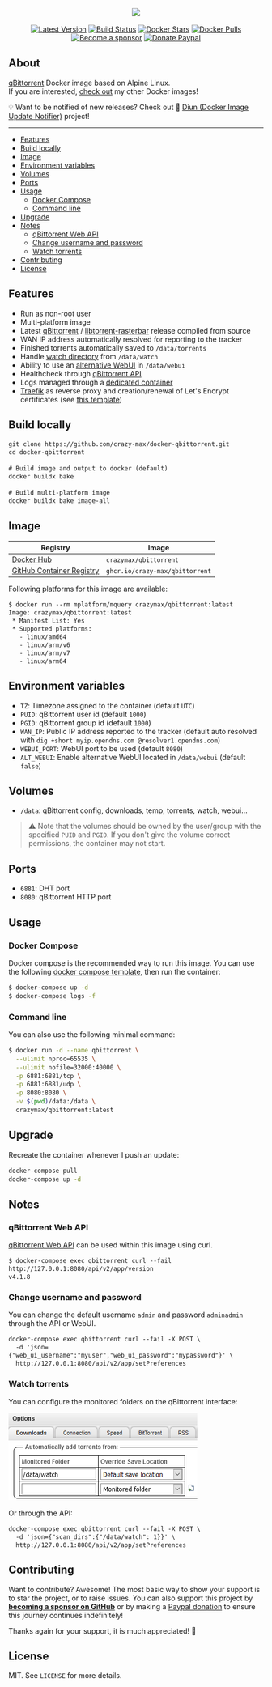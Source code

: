 <p align="center"><a href="https://github.com/crazy-max/docker-qbittorrent" target="_blank"><img height="128" src=".github/docker-qbittorrent.jpg"></a></p>

<p align="center">
  <a href="https://hub.docker.com/r/crazymax/qbittorrent/tags?page=1&ordering=last_updated"><img src="https://img.shields.io/github/v/tag/crazy-max/docker-qbittorrent?label=version&style=flat-square" alt="Latest Version"></a>
  <a href="https://github.com/crazy-max/docker-qbittorrent/actions?workflow=build"><img src="https://img.shields.io/github/actions/workflow/status/crazy-max/docker-qbittorrent/build.yml?branch=master&label=build&logo=github&style=flat-square" alt="Build Status"></a>
  <a href="https://hub.docker.com/r/crazymax/qbittorrent/"><img src="https://img.shields.io/docker/stars/crazymax/qbittorrent.svg?style=flat-square&logo=docker" alt="Docker Stars"></a>
  <a href="https://hub.docker.com/r/crazymax/qbittorrent/"><img src="https://img.shields.io/docker/pulls/crazymax/qbittorrent.svg?style=flat-square&logo=docker" alt="Docker Pulls"></a>
  <br /><a href="https://github.com/sponsors/crazy-max"><img src="https://img.shields.io/badge/sponsor-crazy--max-181717.svg?logo=github&style=flat-square" alt="Become a sponsor"></a>
  <a href="https://www.paypal.me/crazyws"><img src="https://img.shields.io/badge/donate-paypal-00457c.svg?logo=paypal&style=flat-square" alt="Donate Paypal"></a>
</p>

## About

[qBittorrent](https://www.qbittorrent.org/) Docker image based on Alpine Linux.<br />
If you are interested, [check out](https://hub.docker.com/r/crazymax/) my other Docker images!

💡 Want to be notified of new releases? Check out 🔔 [Diun (Docker Image Update Notifier)](https://github.com/crazy-max/diun) project!

___

* [Features](#features)
* [Build locally](#build-locally)
* [Image](#image)
* [Environment variables](#environment-variables)
* [Volumes](#volumes)
* [Ports](#ports)
* [Usage](#usage)
  * [Docker Compose](#docker-compose)
  * [Command line](#command-line)
* [Upgrade](#upgrade)
* [Notes](#notes)
  * [qBittorrent Web API](#qbittorrent-web-api)
  * [Change username and password](#change-username-and-password)
  * [Watch torrents](#watch-torrents)
* [Contributing](#contributing)
* [License](#license)

## Features

* Run as non-root user
* Multi-platform image
* Latest [qBittorrent](https://github.com/qbittorrent/qBittorrent) / [libtorrent-rasterbar](https://github.com/arvidn/libtorrent) release compiled from source
* WAN IP address automatically resolved for reporting to the tracker
* Finished torrents automatically saved to `/data/torrents`
* Handle [watch directory](#watch-torrents) from `/data/watch`
* Ability to use an [alternative WebUI](https://github.com/qbittorrent/qBittorrent/wiki/Alternate-WebUI-usage) in `/data/webui`
* Healthcheck through [qBittorrent API](https://github.com/qbittorrent/qBittorrent/wiki/Web-API-Documentation)
* Logs managed through a [dedicated container](examples/traefik/docker-compose.yml)
* [Traefik](https://github.com/containous/traefik-library-image) as reverse proxy and creation/renewal of Let's Encrypt certificates (see [this template](examples/traefik))

## Build locally

```shell
git clone https://github.com/crazy-max/docker-qbittorrent.git
cd docker-qbittorrent

# Build image and output to docker (default)
docker buildx bake

# Build multi-platform image
docker buildx bake image-all
```

## Image

| Registry                                                                                         | Image                           |
|--------------------------------------------------------------------------------------------------|---------------------------------|
| [Docker Hub](https://hub.docker.com/r/crazymax/qbittorrent/)                                            | `crazymax/qbittorrent`                 |
| [GitHub Container Registry](https://github.com/users/crazy-max/packages/container/package/qbittorrent)  | `ghcr.io/crazy-max/qbittorrent`        |

Following platforms for this image are available:

```
$ docker run --rm mplatform/mquery crazymax/qbittorrent:latest
Image: crazymax/qbittorrent:latest
 * Manifest List: Yes
 * Supported platforms:
   - linux/amd64
   - linux/arm/v6
   - linux/arm/v7
   - linux/arm64
```

## Environment variables

* `TZ`: Timezone assigned to the container (default `UTC`)
* `PUID`: qBittorrent user id (default `1000`)
* `PGID`: qBittorrent group id (default `1000`)
* `WAN_IP`: Public IP address reported to the tracker (default auto resolved with `dig +short myip.opendns.com @resolver1.opendns.com`)
* `WEBUI_PORT`: WebUI port to be used (default `8080`)
* `ALT_WEBUI`: Enable alternative WebUI located in `/data/webui` (default `false`)

## Volumes

* `/data`: qBittorrent config, downloads, temp, torrents, watch, webui...

> :warning: Note that the volumes should be owned by the user/group with the specified `PUID` and `PGID`.
> If you don't give the volume correct permissions, the container may not start.

## Ports

* `6881`: DHT port
* `8080`: qBittorrent HTTP port

## Usage

### Docker Compose

Docker compose is the recommended way to run this image. You can use the following
[docker compose template](examples/compose/docker-compose.yml), then run the container:

```bash
$ docker-compose up -d
$ docker-compose logs -f
```

### Command line

You can also use the following minimal command:

```bash
$ docker run -d --name qbittorrent \
  --ulimit nproc=65535 \
  --ulimit nofile=32000:40000 \
  -p 6881:6881/tcp \
  -p 6881:6881/udp \
  -p 8080:8080 \
  -v $(pwd)/data:/data \
  crazymax/qbittorrent:latest
```

## Upgrade

Recreate the container whenever I push an update:

```bash
docker-compose pull
docker-compose up -d
```

## Notes

### qBittorrent Web API

[qBittorrent Web API](https://github.com/qbittorrent/qBittorrent/wiki/Web-API-Documentation) can be used within
this image using curl.

```
$ docker-compose exec qbittorrent curl --fail http://127.0.0.1:8080/api/v2/app/version
v4.1.8
```

### Change username and password

You can change the default username `admin` and password `adminadmin` through the API or WebUI.

```shell
docker-compose exec qbittorrent curl --fail -X POST \
  -d 'json={"web_ui_username":"myuser","web_ui_password":"mypassword"}' \
  http://127.0.0.1:8080/api/v2/app/setPreferences
```

### Watch torrents

You can configure the monitored folders on the qBittorrent interface:

![](.github/qbittorrent-watch.png)

Or through the API:

```shell
docker-compose exec qbittorrent curl --fail -X POST \
  -d 'json={"scan_dirs":{"/data/watch": 1}}' \
  http://127.0.0.1:8080/api/v2/app/setPreferences
```

## Contributing

Want to contribute? Awesome! The most basic way to show your support is to star the project, or to raise issues. You
can also support this project by [**becoming a sponsor on GitHub**](https://github.com/sponsors/crazy-max) or by making
a [Paypal donation](https://www.paypal.me/crazyws) to ensure this journey continues indefinitely!

Thanks again for your support, it is much appreciated! :pray:

## License

MIT. See `LICENSE` for more details.

